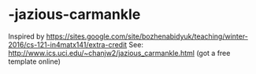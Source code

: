 # -jazious-carmankle
Inspired by https://sites.google.com/site/bozhenabidyuk/teaching/winter-2016/cs-121-in4matx141/extra-credit
See: http://www.ics.uci.edu/~chanjw2/jazious_carmankle.html (got a free template online)

